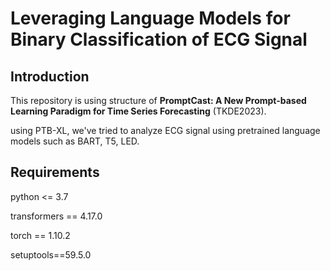 # Leveraging Language Models for Binary Classification of ECG Signal

## Introduction
This repository is using structure of **PromptCast: A New Prompt-based Learning Paradigm for Time Series Forecasting** (TKDE2023).  
  
using PTB-XL, we've tried to analyze ECG signal using pretrained language models such as BART, T5, LED.

## Requirements
python <= 3.7  

transformers == 4.17.0  

torch == 1.10.2  

setuptools==59.5.0  

